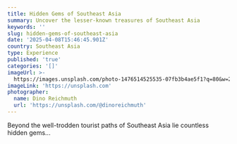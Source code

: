 ```yaml
---
title: Hidden Gems of Southeast Asia
summary: Uncover the lesser-known treasures of Southeast Asia
keywords: ''
slug: hidden-gems-of-southeast-asia
date: '2025-04-08T15:46:45.901Z'
country: Southeast Asia
type: Experience
published: 'true'
categories: '[]'
imageUrl: >-
  https://images.unsplash.com/photo-1476514525535-07fb3b4ae5f1?q=80&w=2070&auto=format&fit=crop&ixlib=rb-4.0.3&ixid=M3wxMjA3fDB8MHxwaG90by1wYWdlfHx8fGVufDB8fHx8fA%3D%3D
imageLink: 'https://unsplash.com'
photographer:
  name: Dino Reichmuth
  url: 'https://unsplash.com/@dinoreichmuth'
---
```








Beyond the well-trodden tourist paths of Southeast Asia lie countless hidden gems...
